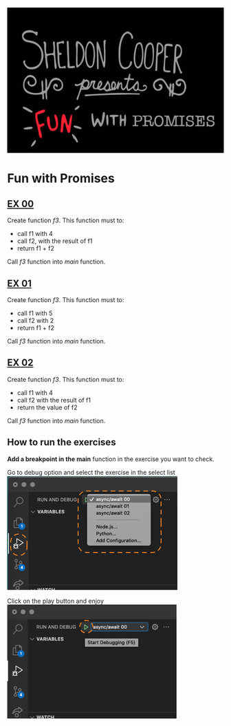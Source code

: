 ![](../img/title.png)

# Fun with Promises

## [EX 00](./00.js)

Create function _f3_. This function must to:

- call f1 with 4
- call f2, with the result of f1
- return f1 + f2

Call _f3_ function into _main_ function.

## [EX 01](./01.js)

Create function _f3_. This function must to:

- call f1 with 5
- call f2 with 2
- return f1 + f2 

Call _f3_ function into _main_ function.

## [EX 02](./02.js)

Create function _f3_. This function must to:

- call f1 with 4
- call f2 with the result of f1
- return the value of f2

Call _f3_ function into _main_ function.

## How to run the exercises

**Add a breakpoint in the main** function in the exercise you want to check.

Go to debug option and select the exercise in the select list
![](../img/select.png)

Click on the play button and enjoy
![](../img/run.png)